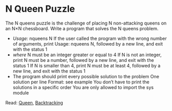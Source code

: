 # N Queen Puzzle

The N queens puzzle is the challenge of placing N non-attacking queens on an N×N chessboard. Write a program that solves the N queens problem.

- *Usage:* nqueens N
	If the user called the program with the wrong number of arguments, print Usage: nqueens N, followed by a new line, and exit with the status 1
- *where* N must be an integer greater or equal to 4
If N is not an integer, print N must be a number, followed by a new line, and exit with the status 1
If N is smaller than 4, print N must be at least 4, followed by a new line, and exit with the status 1
- The program should print every possible solution to the problem
One solution per line
Format: see example
You don’t have to print the solutions in a specific order
You are only allowed to import the sys module

Read: [Queen](https://en.wikipedia.org/wiki/Queen_%28chess%29), [Backtracking](https://en.wikipedia.org/wiki/Backtracking)
